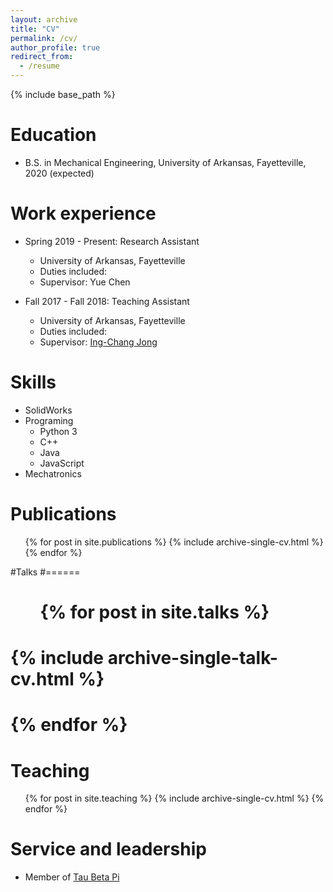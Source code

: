 ```yaml
---
layout: archive
title: "CV"
permalink: /cv/
author_profile: true
redirect_from:
  - /resume
---
```


{% include base_path %}

Education
======
* B.S. in Mechanical Engineering, University of Arkansas, Fayetteville, 2020 (expected)

Work experience
======
* Spring 2019 - Present: Research Assistant
  * University of Arkansas, Fayetteville
  * Duties included: 
  * Supervisor: Yue Chen

* Fall 2017 - Fall 2018: Teaching Assistant
  * University of Arkansas, Fayetteville
  * Duties included: 
  * Supervisor: [Ing-Chang Jong](https://icjong.hosted.uark.edu/)
  
Skills
======
* SolidWorks
* Programing
  * Python 3
  * C++
  * Java
  * JavaScript
* Mechatronics

Publications
======
  <ul>{% for post in site.publications %}
    {% include archive-single-cv.html %}
  {% endfor %}</ul>
  
#Talks
#======
#  <ul>{% for post in site.talks %}
#    {% include archive-single-talk-cv.html %}
#  {% endfor %}</ul>
  
Teaching
======
  <ul>{% for post in site.teaching %}
    {% include archive-single-cv.html %}
  {% endfor %}</ul>
  
Service and leadership
======
* Member of [Tau Beta Pi](https://www.tbp.org/recruit/recruitHome.cfm) 
